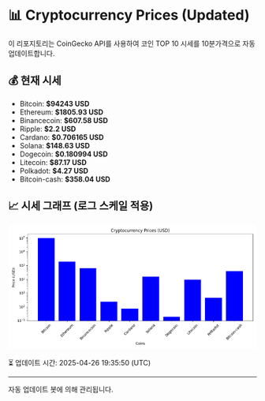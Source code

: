 
# 📊 Cryptocurrency Prices (Updated)

이 리포지토리는 CoinGecko API를 사용하여 코인 TOP 10 시세를 10분가격으로 자동 업데이트합니다.

## 💰 현재 시세
- Bitcoin: **$94243 USD**
- Ethereum: **$1805.93 USD**
- Binancecoin: **$607.58 USD**
- Ripple: **$2.2 USD**
- Cardano: **$0.706165 USD**
- Solana: **$148.63 USD**
- Dogecoin: **$0.180994 USD**
- Litecoin: **$87.17 USD**
- Polkadot: **$4.27 USD**
- Bitcoin-cash: **$358.04 USD**

## 📈 시세 그래프 (로그 스케일 적용)
![Crypto Prices](crypto_prices.png)

⏳ 업데이트 시간: 2025-04-26 19:35:50 (UTC)

---
자동 업데이트 봇에 의해 관리됩니다.
